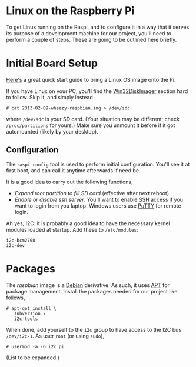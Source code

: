 # Linux on the Raspberry Pi #

To get Linux running on the Raspi, and to configure it in a way that
it serves its purpose of a development machine for our project, you'll
need to perform a couple of steps. These are going to be outlined here
briefly.

# Initial Board Setup #

[Here's](http://www.raspberrypi.org/wp-content/uploads/2012/12/quick-start-guide-v1.1.pdf) a great quick start guide to bring a Linux OS image onto the
Pi.

If you have Linux on your PC, you'll find the
[Win32DiskImager](http://sourceforge.net/projects/win32diskimager/)
section hard to follow. Skip it, and simply instead

```
# cat 2013-02-09-wheezy-raspbian.img > /dev/sdc
```

where `/dev/sdc` is your SD card. (Your situation may be
different; check `/proc/partitions` for yours.) Make sure you
unmount it before if it got automounted (likely by your desktop).

## Configuration ##

The `raspi-config` tool is used to perform initial
configuration. You'll see it at first boot, and can call it anytime
afterwards if need be.

It is a good idea to carry out the following functions,

  * _Expand root partition to fill SD card_ (effective after next reboot)
  * _Enable or disable ssh server_. You'll want to enable SSH access if you want to login from you laptop. Windows users use [PuTTY](http://www.putty.org/) for remote login.



Ah yes, I2C: it is probably a good idea to have the necessary kernel
modules loaded at startup. Add these to `/etc/modules`:

```
i2c-bcm2708
i2c-dev
```

# Packages #

The _raspbian_ image is a [Debian](http://www.debian.org/)
derivative. As such, it uses
[APT](https://help.ubuntu.com/community/AptGet/Howto) for package
management. Install the packages needed for our project like follows,

```
# apt-get install \
   subversion \
   i2c-tools
```

When done, add yourself to the `i2c` group to have access to the
I2C bus `/dev/i2c-1`. As user `root` (or using `sudo`),

```
# usermod -a -G i2c pi
```

(List to be expanded.)